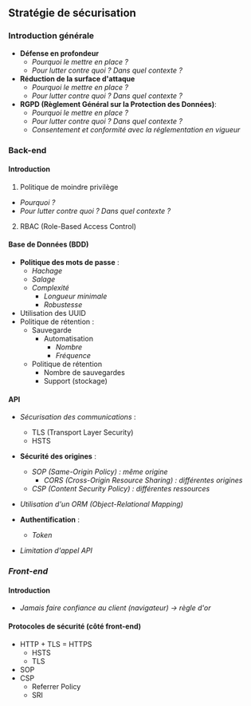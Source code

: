 ## Stratégie de sécurisation

### **Introduction générale**
- **Défense en profondeur**
    - *Pourquoi le mettre en place ?*
    - *Pour lutter contre quoi ? Dans quel contexte ?*
- **Réduction de la surface d'attaque**
    - *Pourquoi le mettre en place ?*
    - *Pour lutter contre quoi ? Dans quel contexte ?*
- **RGPD (Règlement Général sur la Protection des Données)**:
  <!-- - *Données personnelles* 
  - *Données sensibles* 
  - *Données critiques*  -->
    - *Pourquoi le mettre en place ?*
    - *Pour lutter contre quoi ? Dans quel contexte ?*
    - *Consentement et conformité avec la réglementation en vigueur*

### **Back-end**

#### Introduction
1. Politique de moindre privilège
- *Pourquoi ?*
- *Pour lutter contre quoi ? Dans quel contexte ?*
2. RBAC (Role-Based Access Control)

#### Base de Données (BDD)

- **Politique des mots de passe** :
  - *Hachage*
  - *Salage* 
  - *Complexité*
    - *Longueur minimale*
    - *Robustesse*
- Utilisation des UUID
- Politique de rétention :
    - Sauvegarde   
      - Automatisation
        - *Nombre*
        - *Fréquence*
    - Politique de rétention
        - Nombre de sauvegardes
        - Support (stockage)


#### API

- *Sécurisation des communications* :
  - TLS (Transport Layer Security)
  - HSTS

- **Sécurité des origines** :
  - *SOP (Same-Origin Policy) : même origine*
    - *CORS (Cross-Origin Resource Sharing) : différentes origines*
  - *CSP (Content Security Policy) : différentes ressources*
- *Utilisation d'un ORM (Object-Relational Mapping)*
- **Authentification** :
  - *Token*
- *Limitation d'appel API*

### *Front-end*

#### Introduction
- *Jamais faire confiance au client (navigateur) -> règle d'or* 

#### Protocoles de sécurité (côté front-end)
- HTTP + TLS = HTTPS
    - HSTS
    - TLS
- SOP
- CSP
  - Referrer Policy
  - SRI